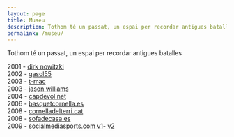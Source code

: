 ```yaml
---
layout: page
title: Museu
description: Tothom té un passat, un espai per recordar antigues batalles
permalink: /museu/
---
```

<aside>Tothom té un passat, un espai per recordar antigues batalles</aside>

2001 - [dirk nowitzki](https://web.archive.org/web/20011215112006/http://dirknowitzki.cjb.net/)  
2002 - [gasol55](https://web.archive.org/web/20020114171058/http://www.geocities.com/gasol55/)  
2003 - [t-mac](https://web.archive.org/web/20040203225826/http://t-mac.cjb.net/)  
2003 - [jason williams](https://web.archive.org/web/20011215112006/http://williams55.cjb.net/)  
2004 - [capdevol.net](https://web.archive.org/web/20040301024332/http://www.capdevol.net/)  
2006 - [basquetcornella.es](https://web.archive.org/web/20091214130223/http://www.basquetcornella.es/)  
2008 - [cornelladelterri.cat](https://web.archive.org/web/20081024063656/http://www.cornelladelterri.cat/)  
2008 - [sofadecasa.es](https://web.archive.org/web/20091001150938/http://www.sofadecasa.es/)  
2009 - [socialmediasports.com v1](https://web.archive.org/web/20090328131314/http://socialmediasports.com/)- [v2](https://web.archive.org/web/20111013131322/http://socialmediasports.com/)  
